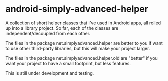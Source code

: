 android-simply-advanced-helper
==============================

A collection of short helper classes that I've used in Android apps, all rolled up into a library project. So far, each of the classes are independent/decoupled from each other.

The files in the package net.simplyadvanced.helper are better to you if want to use other third-party libraries, but this will make your project larger.

The files in the package net.simplyadvanced.helper.old are "better" if you want your project to have a small footprint, but less features.

This is still under development and testing.